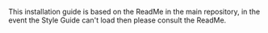 This installation guide is based on the ReadMe in the main repository, in the event the Style Guide can't load then please consult the ReadMe.
